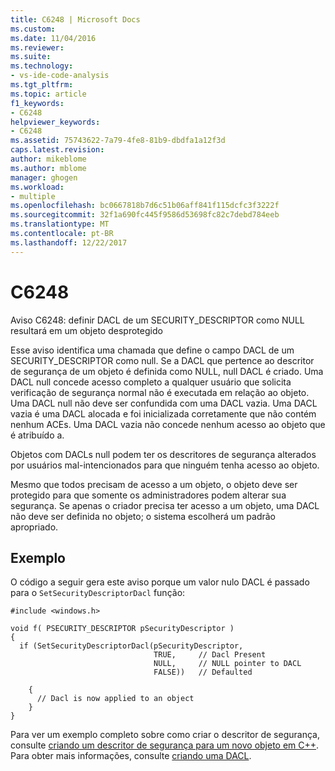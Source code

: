 ```yaml
---
title: C6248 | Microsoft Docs
ms.custom: 
ms.date: 11/04/2016
ms.reviewer: 
ms.suite: 
ms.technology:
- vs-ide-code-analysis
ms.tgt_pltfrm: 
ms.topic: article
f1_keywords:
- C6248
helpviewer_keywords:
- C6248
ms.assetid: 75743622-7a79-4fe8-81b9-dbdfa1a12f3d
caps.latest.revision: 
author: mikeblome
ms.author: mblome
manager: ghogen
ms.workload:
- multiple
ms.openlocfilehash: bc0667818b7d6c51b06aff841f115dcfc3f3222f
ms.sourcegitcommit: 32f1a690fc445f9586d53698fc82c7debd784eeb
ms.translationtype: MT
ms.contentlocale: pt-BR
ms.lasthandoff: 12/22/2017
---
```

# <a name="c6248"></a>C6248
Aviso C6248: definir DACL de um SECURITY_DESCRIPTOR como NULL resultará em um objeto desprotegido  
  
 Esse aviso identifica uma chamada que define o campo DACL de um SECURITY_DESCRIPTOR como null. Se a DACL que pertence ao descritor de segurança de um objeto é definida como NULL, null DACL é criado. Uma DACL null concede acesso completo a qualquer usuário que solicita verificação de segurança normal não é executada em relação ao objeto. Uma DACL null não deve ser confundida com uma DACL vazia. Uma DACL vazia é uma DACL alocada e foi inicializada corretamente que não contém nenhum ACEs. Uma DACL vazia não concede nenhum acesso ao objeto que é atribuído a.  
  
 Objetos com DACLs null podem ter os descritores de segurança alterados por usuários mal-intencionados para que ninguém tenha acesso ao objeto.  
  
 Mesmo que todos precisam de acesso a um objeto, o objeto deve ser protegido para que somente os administradores podem alterar sua segurança. Se apenas o criador precisa ter acesso a um objeto, uma DACL não deve ser definida no objeto; o sistema escolherá um padrão apropriado.  
  
## <a name="example"></a>Exemplo  
 O código a seguir gera este aviso porque um valor nulo DACL é passado para o `SetSecurityDescriptorDacl` função:  
  
```  
#include <windows.h>  
  
void f( PSECURITY_DESCRIPTOR pSecurityDescriptor )  
{  
  if (SetSecurityDescriptorDacl(pSecurityDescriptor,  
                                TRUE,     // Dacl Present  
                                NULL,     // NULL pointer to DACL      
                                FALSE))   // Defaulted  
  
    {  
      // Dacl is now applied to an object  
    }  
}  
```  
  
 Para ver um exemplo completo sobre como criar o descritor de segurança, consulte [criando um descritor de segurança para um novo objeto em C++](http://msdn.microsoft.com/library/aa446595.aspx). Para obter mais informações, consulte [criando uma DACL](http://msdn.microsoft.com/library/ms717798.aspx).